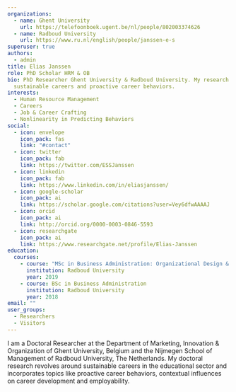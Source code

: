 ```yaml
---
organizations:
  - name: Ghent University
    url: https://telefoonboek.ugent.be/nl/people/802003374626
  - name: Radboud University
    url: https://www.ru.nl/english/people/janssen-e-s
superuser: true
authors:
  - admin
title: Elias Janssen
role: PhD Scholar HRM & OB
bio: PhD Researcher Ghent University & Radboud University. My research currently revolves around
  sustainable careers and proactive career behaviors.
interests:
  - Human Resource Management
  - Careers
  - Job & Career Crafting
  - Nonlinearity in Predicting Behaviors
social:
  - icon: envelope
    icon_pack: fas
    link: "#contact"
  - icon: twitter
    icon_pack: fab
    link: https://twitter.com/ESSJanssen
  - icon: linkedin
    icon_pack: fab
    link: https://www.linkedin.com/in/eliasjanssen/
  - icon: google-scholar
    icon_pack: ai
    link: https://scholar.google.com/citations?user=Vey6dfwAAAAJ
  - icon: orcid
    icon_pack: ai
    link: http://orcid.org/0000-0003-0846-5593
  - icon: researchgate
    icon_pack: ai
    link: https://www.researchgate.net/profile/Elias-Janssen
education:
  courses:
    - course: "MSc in Business Administration: Organizational Design & Development"
      institution: Radboud University
      year: 2019
    - course: BSc in Business Administration
      institution: Radboud University
      year: 2018
email: ""
user_groups:
  - Researchers
  - Visitors
---
```

I am a Doctoral Researcher at the Department of Marketing, Innovation & Organization of Ghent University, Belgium and the Nijmegen School of Management of Radboud University, The Netherlands. My doctoral research revolves around sustainable careers in the educational sector and incorporates topics like proactive career behaviors, contextual influences on career development and employability.
